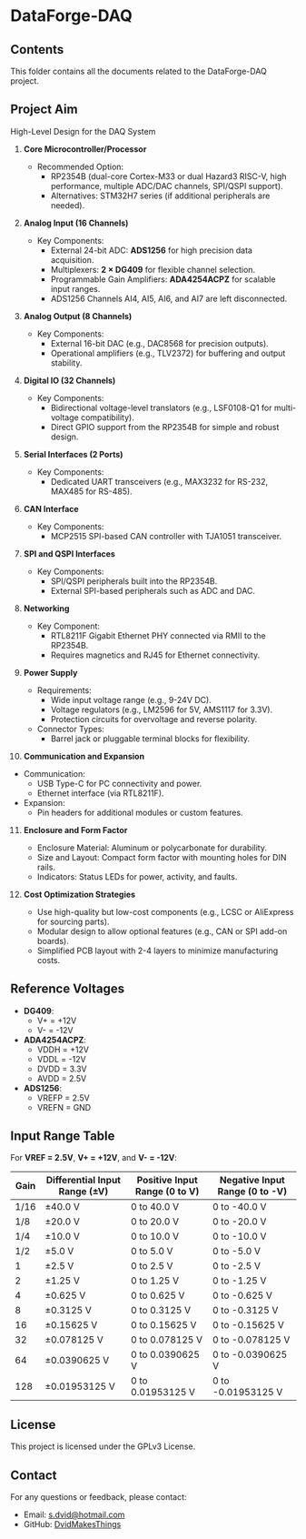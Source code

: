 # DataForge-DAQ

## Contents

This folder contains all the documents related to the DataForge-DAQ project.

## Project Aim

High-Level Design for the DAQ System

1. **Core Microcontroller/Processor**

   - Recommended Option:
     - RP2354B (dual-core Cortex-M33 or dual Hazard3 RISC-V, high performance, multiple ADC/DAC channels, SPI/QSPI support).
     - Alternatives: STM32H7 series (if additional peripherals are needed).

2. **Analog Input (16 Channels)**

   - Key Components:
     - External 24-bit ADC: **ADS1256** for high precision data acquisition.
     - Multiplexers: **2 × DG409** for flexible channel selection.
     - Programmable Gain Amplifiers: **ADA4254ACPZ** for scalable input ranges.
     - ADS1256 Channels AI4, AI5, AI6, and AI7 are left disconnected.

3. **Analog Output (8 Channels)**

   - Key Components:
     - External 16-bit DAC (e.g., DAC8568 for precision outputs).
     - Operational amplifiers (e.g., TLV2372) for buffering and output stability.

4. **Digital IO (32 Channels)**

   - Key Components:
     - Bidirectional voltage-level translators (e.g., LSF0108-Q1 for multi-voltage compatibility).
     - Direct GPIO support from the RP2354B for simple and robust design.

5. **Serial Interfaces (2 Ports)**

   - Key Components:
     - Dedicated UART transceivers (e.g., MAX3232 for RS-232, MAX485 for RS-485).

6. **CAN Interface**

   - Key Components:
     - MCP2515 SPI-based CAN controller with TJA1051 transceiver.

7. **SPI and QSPI Interfaces**

   - Key Components:
     - SPI/QSPI peripherals built into the RP2354B.
     - External SPI-based peripherals such as ADC and DAC.

8. **Networking**

   - Key Component:
     - RTL8211F Gigabit Ethernet PHY connected via RMII to the RP2354B.
     - Requires magnetics and RJ45 for Ethernet connectivity.

9. **Power Supply**

   - Requirements:
     - Wide input voltage range (e.g., 9-24V DC).
     - Voltage regulators (e.g., LM2596 for 5V, AMS1117 for 3.3V).
     - Protection circuits for overvoltage and reverse polarity.
   - Connector Types:
     - Barrel jack or pluggable terminal blocks for flexibility.

10. **Communication and Expansion**

- Communication:
  - USB Type-C for PC connectivity and power.
  - Ethernet interface (via RTL8211F).
- Expansion:
  - Pin headers for additional modules or custom features.

11. **Enclosure and Form Factor**

    - Enclosure Material: Aluminum or polycarbonate for durability.
    - Size and Layout: Compact form factor with mounting holes for DIN rails.
    - Indicators: Status LEDs for power, activity, and faults.

12. **Cost Optimization Strategies**

    - Use high-quality but low-cost components (e.g., LCSC or AliExpress for sourcing parts).
    - Modular design to allow optional features (e.g., CAN or SPI add-on boards).
    - Simplified PCB layout with 2-4 layers to minimize manufacturing costs.

## Reference Voltages

- **DG409**:
  - V+ = +12V
  - V- = -12V
- **ADA4254ACPZ**:
  - VDDH = +12V
  - VDDL = -12V
  - DVDD = 3.3V
  - AVDD = 2.5V
- **ADS1256**:
  - VREFP = 2.5V
  - VREFN = GND

## Input Range Table

For **VREF = 2.5V**, **V+ = +12V**, and **V- = -12V**:

| **Gain** | **Differential Input Range** (±V) | **Positive Input Range** (0 to V) | **Negative Input Range** (0 to -V) |
|----------|--------------------------------------|-----------------------------------|------------------------------------|
| 1/16     | ±40.0 V                             | 0 to 40.0 V                       | 0 to -40.0 V                       |
| 1/8      | ±20.0 V                             | 0 to 20.0 V                       | 0 to -20.0 V                       |
| 1/4      | ±10.0 V                             | 0 to 10.0 V                       | 0 to -10.0 V                       |
| 1/2      | ±5.0 V                              | 0 to 5.0 V                        | 0 to -5.0 V                        |
| 1        | ±2.5 V                              | 0 to 2.5 V                        | 0 to -2.5 V                        |
| 2        | ±1.25 V                            | 0 to 1.25 V                       | 0 to -1.25 V                       |
| 4        | ±0.625 V                           | 0 to 0.625 V                      | 0 to -0.625 V                      |
| 8        | ±0.3125 V                          | 0 to 0.3125 V                     | 0 to -0.3125 V                     |
| 16       | ±0.15625 V                         | 0 to 0.15625 V                    | 0 to -0.15625 V                    |
| 32       | ±0.078125 V                        | 0 to 0.078125 V                   | 0 to -0.078125 V                   |
| 64       | ±0.0390625 V                       | 0 to 0.0390625 V                  | 0 to -0.0390625 V                  |
| 128      | ±0.01953125 V                      | 0 to 0.01953125 V                 | 0 to -0.01953125 V                 |


## License
This project is licensed under the GPLv3 License.

## Contact
For any questions or feedback, please contact:
- Email: [s.dvid@hotmail.com](mailto:s.dvid@hotmail.com)
- GitHub: [DvidMakesThings](https://github.com/DvidMakesThings)

